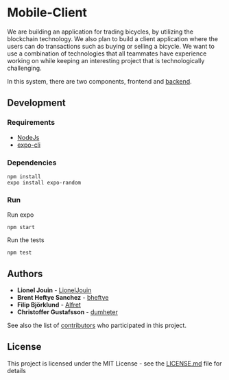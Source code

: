 # Mobile-Client

We are building an application for trading bicycles, by utilizing the blockchain technology. We also plan to build a client application where the users can do transactions such as buying or selling a bicycle. We want to use a combination of technologies that all teammates have experience working on while keeping an interesting project that is technologically challenging.

In this system, there are two components, frontend and [backend](https://github.com/SEP-G5/Backend).

## Development

### Requirements

* [NodeJs](https://nodejs.org/en/)
* [expo-cli](https://docs.expo.io/versions/latest/workflow/expo-cli/)

### Dependencies

```
npm install
expo install expo-random
```

### Run

Run expo
```
npm start
```

Run the tests
```
npm test
```

## Authors

* **Lionel Jouin** - [LionelJouin](https://github.com/LionelJouin)
* **Brent Heftye Sanchez** - [bheftye](https://github.com/bheftye)
* **Filip Björklund** - [Alfret](https://github.com/Alfret)
* **Christoffer Gustafsson** - [dumheter](https://github.com/dumheter)

See also the list of [contributors](https://github.com/SEP-G5/Mobile-Client/graphs/contributors) who participated in this project.

## License

This project is licensed under the MIT License - see the [LICENSE.md](LICENSE.md) file for details